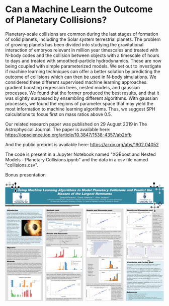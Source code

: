# Can a Machine Learn the Outcome of Planetary Collisions?

Planetary-scale collisions are common during the last stages of formation of solid planets, including the Solar system terrestrial planets. The problem of growing planets has been divided into studying the gravitational interaction of embryos relevant in million year timescales and treated with N-body codes and the collision between objects with a timescale of hours to days and treated with smoothed-particle hydrodynamics. These are now being coupled with simple parameterized models. We set out to investigate if machine learning techniques can offer a better solution by predicting the outcome of collisions which can then be used in N-body simulations. We considered three different supervised machine learning approaches: gradient boosting regression trees, nested models, and gaussian processes. We found that the former produced the best results, and that it was slightly surpassed by ensembling different algorithms. With gaussian processes, we found the regions of parameter space that may yield the most information to machine learning algorithms. Thus, we suggest SPH calculations to focus first on mass ratios above 0.5.

Our related research paper was published on 29 August 2019 in The Astrophysical Journal. The paper is available here: https://iopscience.iop.org/article/10.3847/1538-4357/ab2bfb

And the public preprint is available here: https://arxiv.org/abs/1902.04052

The code is present in a Jupyter Notebook named "XGBoost and Nested Models - Planetary Collisions.ipynb" and the data in a csv file named "collisions.csv".

Bonus presentation 
<center><img src="University of Toronto Science Fair Poster.jpg" alt="University of Toronto Science Fair Poster"></center>
